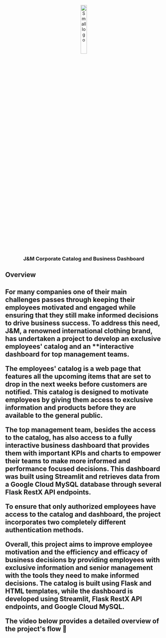 <p align="center">
  <img src="https://user-images.githubusercontent.com/114337279/230568710-9de5ffda-ff76-4f74-9762-4878a7221d52.png" alt="Small logo" width="20%">
</p>
<h3 align="center">J&M Corporate Catalog and Business Dashboard</h3>

<h2> Overview <h2>

<p> For many companies one of their main challenges passes through keeping their employees motivated and engaged while ensuring that they still make informed decisions to drive business success. To address this need, J&M, a renowned international clothing brand, has undertaken a project to develop an exclusive employees' catalog and an **interactive dashboard for top management teams.

The employees' catalog is a web page that features all the upcoming items that are set to drop in the next weeks before customers are notified. This catalog is designed to motivate employees by giving them access to exclusive information and products before they are available to the general public.

The top management team, besides the access to the catalog, has also access to a fully interactive business dashboard that provides them with important KPIs and charts to empower their teams to make more informed and performance focused decisions. This dashboard was built using Streamlit and retrieves data from a Google Cloud MySQL database through several Flask RestX API endpoints.

To ensure that only authorized employees have access to the catalog and dashboard, the project incorporates two completely different authentication methods.

Overall, this project aims to improve employee motivation and the efficiency and efficacy of business decisions by providing employees with exclusive information and senior management with the tools they need to make informed decisions. The catalog is built using Flask and HTML templates, while the dashboard is developed using Streamlit, Flask RestX API endpoints, and Google Cloud MySQL. 

  The video below provides a detailed overview of the project's flow 🔽</p>
